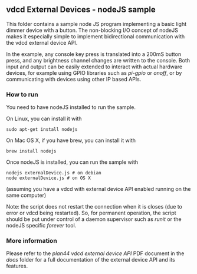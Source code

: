 ## vdcd External Devices - nodeJS sample

This folder contains a sample node JS program implementing a basic light dimmer device with a button. The non-blocking I/O concept of nodeJS makes it especially simple to implement bidirectional communication with the vdcd external device API.

In the example, any console key press is translated into a 200mS button press, and any brightness channel changes are written to the console. Both input and output can be easily extended to interact with actual hardware devices, for example using GPIO libraries such as *pi-gpio* or *onoff*, or by communicating with devices using other IP based APIs.


### How to run

You need to have nodeJS installed to run the sample.

On Linux, you can install it with

    sudo apt-get install nodejs
    
On Mac OS X, if you have brew, you can install it with

    brew install nodejs

Once nodeJS is installed, you can run the sample with

	nodejs externalDevice.js # on debian
	node externalDevice.js # on OS X
	
(assuming you have a vdcd with external device API enabled running on the same computer)
	
Note: the script does not restart the connection when it is closes (due to error or vdcd being restarted). So, for permanent operation, the script should be put under control of a daemon supervisor such as *runit* or the nodeJS specific *forever* tool.

### More information 

Please refer to the *plan44 vdcd external device API* PDF document in the *docs* folder for a full documentation of the external device API and its features.
